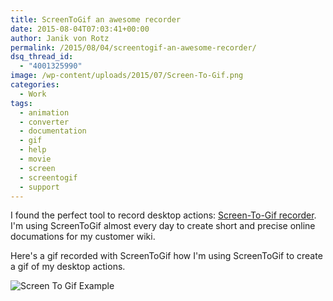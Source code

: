 ```yaml
---
title: ScreenToGif an awesome recorder
date: 2015-08-04T07:03:41+00:00
author: Janik von Rotz
permalink: /2015/08/04/screentogif-an-awesome-recorder/
dsq_thread_id:
  - "4001325990"
image: /wp-content/uploads/2015/07/Screen-To-Gif.png
categories:
  - Work
tags:
  - animation
  - converter
  - documentation
  - gif
  - help
  - movie
  - screen
  - screentogif
  - support
---
```

I found the perfect tool to record desktop actions: [Screen-To-Gif recorder](https://screentogif.codeplex.com/).
I'm using ScreenToGif almost every day to create short and precise online documations for my customer wiki.

Here's a gif recorded with ScreenToGif how I'm using ScreenToGif to create a gif of my desktop actions.

![Screen To Gif Example](/wp-content/uploads/2015/08/ScreenToGif.gif)
